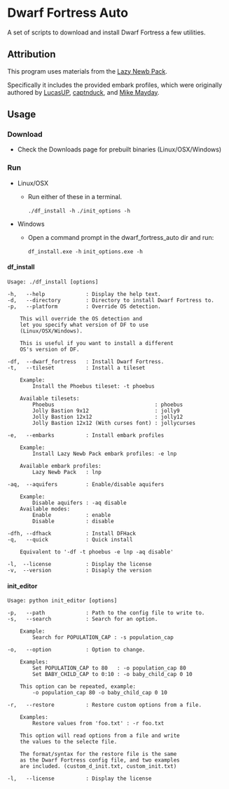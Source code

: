 Dwarf Fortress Auto
===================

A set of scripts to download and install Dwarf Fortress a few utilities.

## Attribution

This program uses materials from the
[Lazy Newb Pack](http://www.bay12forums.com/smf/index.php?topic=59026.0).

Specifically it includes the provided embark profiles, which
were originally authored by
[LucasUP](http://www.funkybomp.com/),
[captnduck](https://www.youtube.com/user/captnduck), and
[Mike Mayday](http://mayday.w.staszic.waw.pl/df.php).


## Usage
### Download

- Check the Downloads page for prebuilt binaries (Linux/OSX/Windows)

### Run

- Linux/OSX
    - Run either of these in a terminal.

        `./df_install -h`
        `./init_options -h`

- Windows
    - Open a command prompt in the dwarf_fortress_auto dir and run:

        `df_install.exe -h`
        `init_options.exe -h`

#### df\_install

    Usage: ./df_install [options]

    -h,   --help             : Display the help text.
    -d,   --directory        : Directory to install Dwarf Fortress to.
    -p,   --platform         : Override OS detection.

        This will override the OS detection and
        let you specify what version of DF to use
        (Linux/OSX/Windows).

        This is useful if you want to install a different
        OS's version of DF.

    -df,  --dwarf_fortress   : Install Dwarf Fortress.
    -t,   --tileset          : Install a tileset

        Example:
            Install the Phoebus tileset: -t phoebus

        Available tilesets:
            Phoebus                                : phoebus
            Jolly Bastion 9x12                     : jolly9
            Jolly Bastion 12x12                    : jolly12
            Jolly Bastion 12x12 (With curses font) : jollycurses

    -e,   --embarks          : Install embark profiles

        Example:
            Install Lazy Newb Pack embark profiles: -e lnp

        Available embark profiles:
            Lazy Newb Pack   : lnp

    -aq,  --aquifers         : Enable/disable aquifers

        Example:
            Disable aquifers : -aq disable
        Available modes:
            Enable           : enable
            Disable          : disable

    -dfh, --dfhack           : Install DFHack
    -q,   --quick            : Quick install

        Equivalent to '-df -t phoebus -e lnp -aq disable'

    -l,  --license           : Display the license
    -v,  --version           : Disaply the version


#### init\_editor
    Usage: python init_editor [options]

    -p,   --path             : Path to the config file to write to.
    -s,   --search           : Search for an option.

        Example:
            Search for POPULATION_CAP : -s population_cap

    -o,   --option           : Option to change.

        Examples:
            Set POPULATION_CAP to 80   : -o population_cap 80
            Set BABY_CHILD_CAP to 0:10 : -o baby_child_cap 0 10

        This option can be repeated, example:
            -o population_cap 80 -o baby_child_cap 0 10

    -r,   --restore          : Restore custom options from a file.

        Examples:
            Restore values from 'foo.txt' : -r foo.txt

        This option will read options from a file and write
        the values to the selecte file.

        The format/syntax for the restore file is the same
        as the Dwarf Fortress config file, and two examples
        are included. (custom_d_init.txt, custom_init.txt)

    -l,   --license          : Display the license
